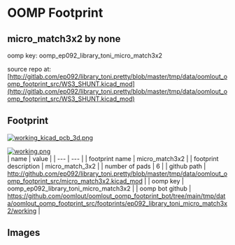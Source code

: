 # OOMP Footprint  
## micro_match3x2  by none  
  
oomp key: oomp_ep092_library_toni_micro_match3x2  
  
source repo at: [http://gitlab.com/ep092/library_toni.pretty/blob/master/tmp/data/oomlout_oomp_footprint_src/WS3_SHUNT.kicad_mod](http://gitlab.com/ep092/library_toni.pretty/blob/master/tmp/data/oomlout_oomp_footprint_src/WS3_SHUNT.kicad_mod)  
## Footprint  
  
[![working_kicad_pcb_3d.png](working_kicad_pcb_3d_600.png)](working_kicad_pcb_3d.png)  
  
[![working.png](working_600.png)](working.png)  
| name | value | 
| --- | --- | 
| footprint name | micro_match3x2 | 
| footprint description | micro_match_3x2 | 
| number of pads | 6 | 
| github path | http://github.com/ep092/library_toni.pretty/blob/master/tmp/data/oomlout_oomp_footprint_src/micro_match3x2.kicad_mod | 
| oomp key | oomp_ep092_library_toni_micro_match3x2 | 
| oomp bot github | https://github.com/oomlout/oomlout_oomp_footprint_bot/tree/main/tmp/data/oomlout_oomp_footprint_src/footprints/ep092_library_toni_micro_match3x2/working | 
## Images  
